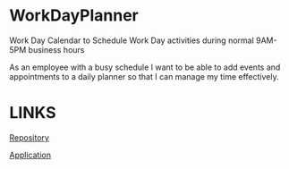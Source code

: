 # WorkDayPlanner

Work Day Calendar to Schedule Work Day activities during normal 9AM-5PM business hours

As an employee with a busy schedule I want to be able to add events and appointments to a daily planner so that I can manage my time effectively.

# LINKS

[Repository](https://github.com/KCGooner/day_planner)

[Application](https://kcgooner.github.io/day_planner/)
